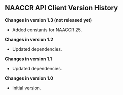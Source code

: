 ## NAACCR API Client Version History

**Changes in version 1.3 (not released yet)**

- Added constants for NAACCR 25.

**Changes in version 1.2**

- Updated dependencies.

**Changes in version 1.1**

- Updated dependencies.

**Changes in version 1.0**

- Initial version.

